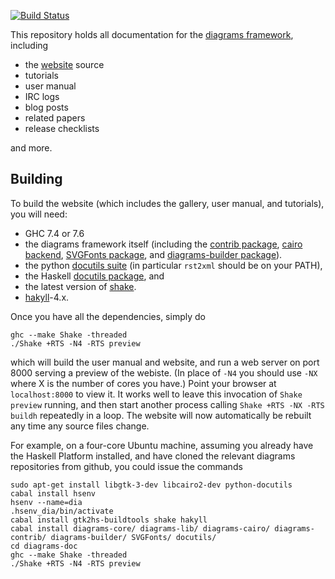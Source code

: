 [![Build Status](https://secure.travis-ci.org/diagrams/diagrams-doc.png)](http://travis-ci.org/diagrams/diagrams-doc)

This repository holds all documentation for the
[diagrams framework](http://projects.haskell.org/diagrams), including

* the [website](http://projects.haskell.org) source
* tutorials
* user manual
* IRC logs
* blog posts
* related papers
* release checklists

and more.

## Building

To build the website (which includes the gallery, user manual, and
tutorials), you will need:

* GHC 7.4 or 7.6
* the diagrams framework itself (including the
  [contrib package](http://github.com/diagrams/diagrams-contrib),
  [cairo backend](http://github.com/diagrams/diagrams-cairo),
  [SVGFonts package](http://github.com/diagrams/SVGFonts), and
  [diagrams-builder package](http://github.com/diagrams/diagrams-builder)).
* the python [docutils suite](http://docutils.sourceforge.net/) (in
  particular `rst2xml` should be on your PATH),
* the Haskell [docutils package](http://github.com/diagrams/docutils), and
* the latest version of [shake](http://hackage.haskell.org/package/shake).
* [hakyll](http://hackage.haskell.org/package/hakyll)-4.x.

Once you have all the dependencies, simply do

    ghc --make Shake -threaded
    ./Shake +RTS -N4 -RTS preview

which will build the user manual and website, and run a web server on
port 8000 serving a preview of the webiste. (In place of `-N4` you
should use `-NX` where X is the number of cores you have.)  Point your
browser at `localhost:8000` to view it.  It works well to leave this
invocation of `Shake preview` running, and then start another process
calling `Shake +RTS -NX -RTS buildh` repeatedly in a loop.  The
website will now automatically be rebuilt any time any source files
change.

For example, on a four-core Ubuntu machine, assuming you already have
the Haskell Platform installed, and have cloned the relevant diagrams
repositories from github, you could issue the commands

```
sudo apt-get install libgtk-3-dev libcairo2-dev python-docutils
cabal install hsenv
hsenv --name=dia
.hsenv_dia/bin/activate
cabal install gtk2hs-buildtools shake hakyll
cabal install diagrams-core/ diagrams-lib/ diagrams-cairo/ diagrams-contrib/ diagrams-builder/ SVGFonts/ docutils/
cd diagrams-doc
ghc --make Shake -threaded
./Shake +RTS -N4 -RTS preview
```
